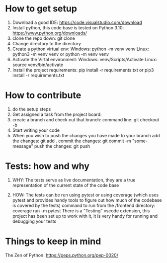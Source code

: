 # How to get setup
1. Download a good IDE: https://code.visualstudio.com/download
2. Install python, this code base is tested on Python 3.10: https://www.python.org/downloads/
3. clone the repo down: git clone <repo-name>
4. Change directory to the <repo-name> directory
5. Create a python virtual env:
    Windows: python -m venv venv
    Linux: python3 -m venv venv or python -m venv venv
6. Activate the Virtal environment:
    Windows: venv/Scripts/Activate
    Linux: source venv/bin/activate
7. Install the project requirements:
    pip install -r requirements.txt or pip3 install -r requirements.txt


# How to contribute
1. do the setup steps
2. Get assigned a task from the project board: <insert link to trello or whatever here>
3. create a branch and check out that branch:
    command line: git checkout -b <your-branch-name>
4. Start writing your code
5. When you wish to push the changes you have made to your branch
    add the changes: git add .
    commit the changes: git commit -m "some-message"
    push the changes: git push


# Tests: how and why
1. WHY: 
The tests serve as live documentation, they are a true representation of the current state of the code base

2. HOW:
The tests can be run using pytest or using coverage (which uses pytest and provides handy tools to figure out how much of the codebase is covered by the tests)
command to run from the /frontend directory:
coverage run -m pytest
There is a "Testing" vscode extension, this project has been set up to work with it, it is very handy for running and debugging your tests

# Things to keep in mind

The Zen of Python: https://peps.python.org/pep-0020/


